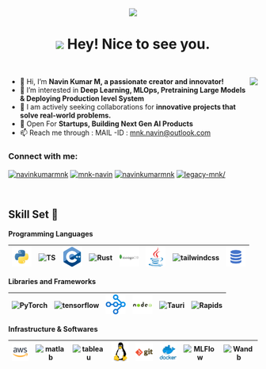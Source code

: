 <!---
NavinKumarMNK/NavinKumarMNK is a ✨ special ✨ repository because its `README.md` (this file) appears on your GitHub profile.
You can click the Preview link to take a look at your changes.
--->

<div align=center>
<img align=center src="https://user-images.githubusercontent.com/70720874/232610574-8556267f-b91f-4934-bb44-84ba545ddaaa.png">
</div>


<h1 align=center><img src="https://emojis.slackmojis.com/emojis/images/1531849430/4246/blob-sunglasses.gif?1531849430" width="30"/> Hey! Nice to see you.</h1>
<br>
<div class="row">
	
 <div >
  <img align="right" src="https://user-images.githubusercontent.com/70720874/232609450-7541eaf4-1cbf-4d75-a215-0c28c0e695ec.png" height="300" data-canonical-src="https://media.giphy.com/media/dWesBcTLavkZuG35MI/giphy.gif" style="max-width: %; display: inline-block;" data-target="animated-image.originalImage">


- 👋 Hi, I’m **Navin Kumar M, a passionate creator and innovator!** <br>
- 💞️ I’m interested in **Deep Learning, MLOps, Pretraining Large Models & Deploying Production level System**
- 🌱 I am actively seeking collaborations for **innovative projects that solve real-world problems.**<br>
- 👀 Open For **Startups, Building Next Gen AI Products** <br>
- 📫 Reach me through : MAIL -ID : mnk.navin@outlook.com <br>
  </div>

<h3 align="left">Connect with me:</h3>
<p align="left">
<a href="https://twitter.com/navinkumarmnk" target="blank"><img align="center" src="https://raw.githubusercontent.com/rahuldkjain/github-profile-readme-generator/master/src/images/icons/Social/twitter.svg" alt="navinkumarmnk" height="30" width="40" /></a>
<a href="https://linkedin.com/in/mnk-navin" target="blank"><img align="center" src="https://raw.githubusercontent.com/rahuldkjain/github-profile-readme-generator/master/src/images/icons/Social/linked-in-alt.svg" alt="mnk-navin" height="30" width="40" /></a>
<a href="https://kaggle.com/navinkumarmnk" target="blank"><img align="center" src="https://raw.githubusercontent.com/rahuldkjain/github-profile-readme-generator/master/src/images/icons/Social/kaggle.svg" alt="navinkumarmnk" height="30" width="40" /></a>
<a href="https://www.leetcode.com/legacy-mnk/" target="blank"><img align="center" src="https://raw.githubusercontent.com/rahuldkjain/github-profile-readme-generator/master/src/images/icons/Social/leet-code.svg" alt="legacy-mnk/" height="30" width="40" /></a>
</p>

</div>
</div>

<br>

## Skill Set :muscle:

**Programming Languages**

<img title="Python" alt="Python" width="40px" src="https://raw.githubusercontent.com/github/explore/master/topics/python/python.png" />|<img alt="TS" title="TypeScript" width="40px" src="https://raw.githubusercontent.com/gilbarbara/logos/c3bbf0e707fa9d7940c2c7b84ac72fa954a444c9/logos/typescript-icon.svg">|<img alt="C++" title="C++" width="40px" src="https://raw.githubusercontent.com/devicons/devicon/master/icons/cplusplus/cplusplus-original.svg">|<img title="Rust" alt="Rust" width="40px" src="https://raw.githubusercontent.com/gilbarbara/logos/c3bbf0e707fa9d7940c2c7b84ac72fa954a444c9/logos/rust.svg">|<img title="MongoDB" alt="MongoDB" width="40px" src="https://raw.githubusercontent.com/github/explore/master/topics/mongodb/mongodb.png">|<img src="https://raw.githubusercontent.com/devicons/devicon/master/icons/java/java-original.svg" alt="java" width="40" height="40"/>|<img src="https://raw.githubusercontent.com/gilbarbara/logos/c3bbf0e707fa9d7940c2c7b84ac72fa954a444c9/logos/tailwindcss-icon.svg" alt="tailwindcss" width="40" height="40"/>|<img title="SQL" alt="SQL" width="40px" src="https://raw.githubusercontent.com/github/explore/master/topics/sql/sql.png">|
|--|--|--|--|--|--|--|--|


**Libraries and Frameworks**

<img title="PyTorch" alt="PyTorch" width="40px" src="https://www.vectorlogo.zone/logos/pytorch/pytorch-icon.svg">|<img src="https://www.vectorlogo.zone/logos/tensorflow/tensorflow-icon.svg" alt="tensorflow" width="40" height="40"/>|<img src="https://raw.githubusercontent.com/ray-project/ray/master/dashboard/client/src/logo.svg" alt="Ray" width="40" height="40"/>|<img src="https://raw.githubusercontent.com/devicons/devicon/master/icons/nodejs/nodejs-original-wordmark.svg" alt="nodejs" width="40" height="40"/>|<img title="Tauri" alt="Tauri" width="40px" src="https://raw.githubusercontent.com/gilbarbara/logos/c3bbf0e707fa9d7940c2c7b84ac72fa954a444c9/logos/tauri.svg">|<img title="Rapids" alt="Rapids" width="80px" src="https://camo.githubusercontent.com/a06b6a44ef25ee9aa6bc319b20e43c11c86325bdf2275761bec0acdaa20fee24/68747470733a2f2f7261706964732e61692f6173736574732f696d616765732f7261706964735f6c6f676f2e706e67">|
|--|--|--|--|--|--|
</div>
</div>

**Infrastructure & Softwares**

<img title="AWS" alt="AWS" width="40px" src="https://raw.githubusercontent.com/github/explore/main/topics/aws/aws.png">|<img src="https://upload.wikimedia.org/wikipedia/commons/2/21/Matlab_Logo.png" alt="matlab" width="40" height="40"/>|<img src="https://dwglogo.com/wp-content/uploads/2016/07/1300px_Tableau_Software_logo-611x420.png"  alt="tableau" width="40" height="40"/>|<img src="https://raw.githubusercontent.com/devicons/devicon/master/icons/linux/linux-original.svg" alt="linux" width="40" height="40"/>|<img title="git" alt="git" width="40px" src="https://raw.githubusercontent.com/github/explore/master/topics/git/git.png">|<img title="Docker" alt="Docker" width="40px" src="https://raw.githubusercontent.com/github/explore/master/topics/docker/docker.png">|<img title="MLFlow" alt="MLFlow" width="40px" src="https://raw.githubusercontent.com/mlflow/mlflow/master/assets/icon.svg">|<img title="Wandb" alt="Wandb" width="40px" src="https://raw.githubusercontent.com/wandb/assets/main/wandb-dots-logo.svg">
|--|--|--|--|--|--|--|--|

<!--
## Profile 
<p align="left"> <img src="https://komarev.com/ghpvc/?username=navinkumarmnk&label=Profile%20views&color=0e75b6&style=flat" alt="navinkumarmnk" /> </p>

<p align="left"> <a href="https://github.com/ryo-ma/github-profile-trophy"><img src="https://github-profile-trophy.vercel.app/?username=navinkumarmnk" alt="navinkumarmnk" /></a> </p>

<p><img align="left" src="https://github-readme-stats.vercel.app/api/top-langs?username=navinkumarmnk&show_icons=true&locale=en&layout=compact" alt="navinkumarmnk" /></p>
<p>&nbsp;<img align="center" src="https://github-readme-stats.vercel.app/api?username=navinkumarmnk&show_icons=true&locale=en" alt="navinkumarmnk" /></p>

<p><img align="center" src="https://github-readme-streak-stats.herokuapp.com/?user=navinkumarmnk&" alt="navinkumarmnk" /></p>

<p><a href="https://www.buymeacoffee.com/NavinKumarMNK"> <img align="left" src="https://cdn.buymeacoffee.com/buttons/v2/default-yellow.png" height="50" width="210" alt="https://www.buymeacoffee.com/NavinKumarMNK" /></a></p><br><br>
-->
